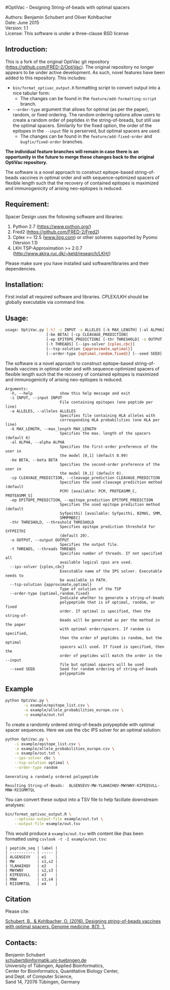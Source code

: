 #OptiVac - Designing String-of-beads with optimal spacers

Authors: Benjamin Schubert and Oliver Kohlbacher   
Date: June 2015   
Version: 1.1  
License: This software is under a three-clause BSD license  


Introduction:
-------------

This is a fork of the original OptiVac git repository
(https://github.com/FRED-2/OptiVac). The original repository no longer appears
to be under active development. As such, novel features have been added to this
repository. This includes:

* `bin/format_optivac_output.R` formatting script to convert output into a
    nice tabular form:
    + The changes can be found in the `feature/add-formatting-script` branch.
* `--order-type` argument that allows for optimal (as per the paper), random,
    or fixed ordering. The random ordering options allow users to create a
    random order of peptides in the string-of-breads, but still use the optimal
    spacers. Similarily for the fixed option, the order of the epitopes in the
    `--input` file is perserved, but optimal spacers are used.
    + The changes can be found in the `feature/add-fixed-order` and 
        `bugfix/fixed-order` branches.

**The individual feature branches will remain in case there is an opportunity
in the future to merge these changes back to the original OptiVac repository.**

The software is a novel approach to construct epitope-based string-of-beads
vaccines in optimal order and with sequence-optimized spacers of flexible length
such that the recovery of contained epitopes is maximized and immunogenicity of 
arising neo-epitopes is reduced. 

Requirement:
-------------
Spacer Design uses the following software and libraries:

 1.  Python 2.7 (https://www.python.org/)
 2.  Fred2 (https://github.com/FRED-2/Fred2)
 3.  Cplex >= 12.5 (www.ilog.com) or other solveres supported by Pyomo (Version 1.1)
 4.  LKH TSP-Approximation >= 2.0.7 (http://www.akira.ruc.dk/~keld/research/LKH/)

Please make sure you have installed said software/libraries
and their dependencies.


Installation:
-------------

First install all required software and libraries. CPLEX/LKH should be globally executable
via command line. 


Usage:
-------------

```bash
usage: OptiVac.py [-h] -i INPUT -a ALLELES [-k MAX_LENGTH] [-al ALPHA]
                  [-be BETA] [-cp CLEAVAGE_PREDICTION]
                  [-ep EPITOPE_PREDICTION] [-thr THRESHOLD] -o OUTPUT
                  [-t THREADS] [--ips-solver {cplex,cbc}]
                  [--tsp-solution {approximate,optimal}]
                  [--order-type {optimal,random,fixed}] [--seed SEED]
```

The software is a novel approach to construct epitope-based string-of-beads
vaccines in optimal order and with sequence-optimized spacers of flexible
length such that the recovery of contained epitopes is maximized and
immunogenicity of arising neo-epitopes is reduced.

```
Arguments:
  -h, --help            show this help message and exit
  -i INPUT, --input INPUT
                        File containing epitopes (one peptide per line)
  -a ALLELES, --alleles ALLELES
                        Specifies file containing HLA alleles with
                        corresponding HLA probabilities (one HLA per line)
  -k MAX_LENGTH, --max_length MAX_LENGTH
                        Specifies the max. length of the spacers (default 6)
  -al ALPHA, --alpha ALPHA
                        Specifies the first-order preference of the user in
                        the model [0,1] (default 0.99)
  -be BETA, --beta BETA
                        Specifies the second-order preference of the user in
                        the model [0,1] (default 0).
  -cp CLEAVAGE_PREDICTION, --cleavage_prediction CLEAVAGE_PREDICTION
                        Specifies the used cleavage prediction method (default
                        PCM) [available: PCM, PROTEASMM_C, PROTEASMM_S]
  -ep EPITOPE_PREDICTION, --epitope_prediction EPITOPE_PREDICTION
                        Specifies the used epitope prediction method (default
                        Syfpeithi) [available: Syfpeithi, BIMAS, SMM,
                        SMMPMBEC]
  -thr THRESHOLD, --threshold THRESHOLD
                        Specifies epitope prediction threshold for SYFPEITHI
                        (default 20).
  -o OUTPUT, --output OUTPUT
                        Specifies the output file.
  -t THREADS, --threads THREADS
                        Specifies number of threads. If not specified all
                        available logical cpus are used.
  --ips-solver {cplex,cbc}
                        Executable name of the IPS solver. Executable needs to
                        be available in PATH.
  --tsp-solution {approximate,optimal}
                        Type of solution of the TSP
  --order-type {optimal,random,fixed}
                        Indicate whether to generate a string-of-beads
                        polypeptide that is of optimal, random, or fixed
                        order. If optimal is specified, then the string-of-
                        beads will be generated as per the method in the paper
                        with optimal order/spacers. If random is specified,
                        then the order of peptides is random, but the optimal
                        spacers will used. If fixed is specified, then the
                        order of peptides will match the order in the --input
                        file but optimal spacers will be used
  --seed SEED           Seed for random ordering of string-of-beads
                        polypeptide
```

Example
------

```bash
python OptiVac.py \
        -i example/epitope_list.csv \
        -a example/allele_probabilities_europe.csv \
        -o example/out.txt
```

To create a randomly ordered string-of-beads polypeptide with optimal spacer
sequences. Here we use the cbc IPS solver for an optimal solution:

```bash
python OptiVac.py \
    -i example/epitope_list.csv \
    -a example/allele_probabilities_europe.csv \
    -o example/out.txt \
    --ips-solver cbc \
    --tsp-solution optimal \
    --order-type random
```
```
Generating a randomly ordered polypeptide

Resulting String-of-Beads:  ALGENSEVV-MW-YLAHAIHQV-MWYWNY-KIPEQSVLL-MNW-RIIGMRTQL
```

You can convert these output into a TSV file to help faciliate downstream 
analyses:

```bash
bin/format_optivac_output.R \
    --optivac-output-file example/out.txt \
    --output-file example/out.tsv
```

This would produce a `example/out.tsv` with content like (has been formatted
using `csvlook -t -I example/out.tsv`:

```
| peptide_seq | label |
| ----------- | ----- |
| ALGENSEVV   | e1    |
| MW          | s1,s2 |
| YLAHAIHQV   | e2    |
| MWYWNY      | s2,s3 |
| KIPEQSVLL   | e3    |
| MNW         | s3,s4 |
| RIIGMRTQL   | e4    |
```

Citation
-------

Please cite:

[Schubert, B., & Kohlbacher, O. (2016). Designing string-of-beads vaccines with optimal spacers. Genome medicine, 8(1), 1.](http://genomemedicine.biomedcentral.com/articles/10.1186/s13073-016-0263-6)


Contacts:
---------

Benjamin Schubert   
schubert@informatik.uni-tuebingen.de   
University of Tübingen, Applied Bioinformatics,   
Center for Bioinformatics, Quantitative Biology Center,   
and Dept. of Computer Science,   
Sand 14, 72076 Tübingen, Germany
